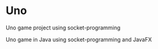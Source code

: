 # Uno
Uno game project using socket-programming

Uno game in Java using socket-programming and JavaFX
